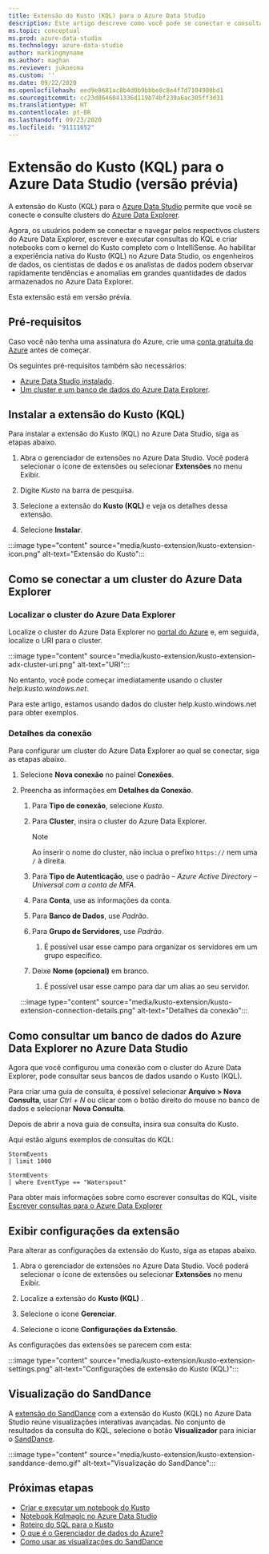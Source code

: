 ```yaml
---
title: Extensão do Kusto (KQL) para o Azure Data Studio
description: Este artigo descreve como você pode se conectar e consultar clusters do Azure Data Explorer com o Azure Data Studio.
ms.topic: conceptual
ms.prod: azure-data-studio
ms.technology: azure-data-studio
author: markingmyname
ms.author: maghan
ms.reviewer: jukoesma
ms.custom: ''
ms.date: 09/22/2020
ms.openlocfilehash: eed9e8681ac8b4d0b9bbbe8c8e4f7d7104900bd1
ms.sourcegitcommit: cc23d8646041336d119b74bf239a6ac305ff3d31
ms.translationtype: HT
ms.contentlocale: pt-BR
ms.lasthandoff: 09/23/2020
ms.locfileid: "91111652"
---
```

# <a name="kusto-kql-extension-for-azure-data-studio-preview"></a>Extensão do Kusto (KQL) para o Azure Data Studio (versão prévia)

A extensão do Kusto (KQL) para o [Azure Data Studio](../what-is.md) permite que você se conecte e consulte clusters do [Azure Data Explorer](https://docs.microsoft.com/azure/data-explorer/data-explorer-overview).

Agora, os usuários podem se conectar e navegar pelos respectivos clusters do Azure Data Explorer, escrever e executar consultas do KQL e criar notebooks com o kernel do Kusto completo com o IntelliSense. Ao habilitar a experiência nativa do Kusto (KQL) no Azure Data Studio, os engenheiros de dados, os cientistas de dados e os analistas de dados podem observar rapidamente tendências e anomalias em grandes quantidades de dados armazenados no Azure Data Explorer.

Esta extensão está em versão prévia.

## <a name="prerequisites"></a>Pré-requisitos

Caso você não tenha uma assinatura do Azure, crie uma [conta gratuita do Azure](https://azure.microsoft.com/free/) antes de começar.

Os seguintes pré-requisitos também são necessários:

- [Azure Data Studio instalado](../download-azure-data-studio.md).
- [Um cluster e um banco de dados do Azure Data Explorer](https://docs.microsoft.com/azure/data-explorer/create-cluster-database-portal).

## <a name="install-the-kusto-kql-extension"></a>Instalar a extensão do Kusto (KQL)

Para instalar a extensão do Kusto (KQL) no Azure Data Studio, siga as etapas abaixo.

1. Abra o gerenciador de extensões no Azure Data Studio. Você poderá selecionar o ícone de extensões ou selecionar **Extensões** no menu Exibir.

2. Digite *Kusto* na barra de pesquisa.

3. Selecione a extensão do **Kusto (KQL)** e veja os detalhes dessa extensão.

4. Selecione **Instalar**.

:::image type="content" source="media/kusto-extension/kusto-extension-icon.png" alt-text="Extensão do Kusto":::

## <a name="how-to-connect-to-an-azure-data-explorer-cluster"></a>Como se conectar a um cluster do Azure Data Explorer

### <a name="find-your-azure-data-explorer-cluster"></a>Localizar o cluster do Azure Data Explorer

Localize o cluster do Azure Data Explorer no [portal do Azure](https://ms.portal.azure.com/#home) e, em seguida, localize o URI para o cluster.

:::image type="content" source="media/kusto-extension/kusto-extension-adx-cluster-uri.png" alt-text="URI":::

No entanto, você pode começar imediatamente usando o cluster *help.kusto.windows.net*.

Para este artigo, estamos usando dados do cluster help.kusto.windows.net para obter exemplos.

### <a name="connection-details"></a>Detalhes da conexão

Para configurar um cluster do Azure Data Explorer ao qual se conectar, siga as etapas abaixo.

1. Selecione **Nova conexão** no painel **Conexões**.

2. Preencha as informações em **Detalhes da Conexão**.
    1. Para **Tipo de conexão**, selecione *Kusto*.
    2. Para **Cluster**, insira o cluster do Azure Data Explorer.

        > [!Note]
        > Ao inserir o nome do cluster, não inclua o prefixo `https://` nem uma `/` à direita.

    3. Para **Tipo de Autenticação**, use o padrão – *Azure Active Directory – Universal com a conta de MFA*.
    4. Para **Conta**, use as informações da conta.
    5. Para **Banco de Dados**, use *Padrão*.
    6. Para **Grupo de Servidores**, use *Padrão*.
        1. É possível usar esse campo para organizar os servidores em um grupo específico.
    7. Deixe **Nome (opcional)** em branco.
        1. É possível usar esse campo para dar um alias ao seu servidor.

    :::image type="content" source="media/kusto-extension/kusto-extension-connection-details.png" alt-text="Detalhes da conexão":::

## <a name="how-to-query-an-azure-data-explorer-database-in-azure-data-studio"></a>Como consultar um banco de dados do Azure Data Explorer no Azure Data Studio

Agora que você configurou uma conexão com o cluster do Azure Data Explorer, pode consultar seus bancos de dados usando o Kusto (KQL).

Para criar uma guia de consulta, é possível selecionar **Arquivo > Nova Consulta**, usar *Ctrl + N* ou clicar com o botão direito do mouse no banco de dados e selecionar **Nova Consulta**.

Depois de abrir a nova guia de consulta, insira sua consulta do Kusto.

Aqui estão alguns exemplos de consultas do KQL:

```kusto
StormEvents
| limit 1000
```

```kusto
StormEvents
| where EventType == "Waterspout"
```

Para obter mais informações sobre como escrever consultas do KQL, visite [Escrever consultas para o Azure Data Explorer](https://docs.microsoft.com/azure/data-explorer/write-queries#overview-of-the-query-language)

## <a name="view-extension-settings"></a>Exibir configurações da extensão

Para alterar as configurações da extensão do Kusto, siga as etapas abaixo.

1. Abra o gerenciador de extensões no Azure Data Studio. Você poderá selecionar o ícone de extensões ou selecionar **Extensões** no menu Exibir.

2. Localize a extensão do **Kusto (KQL)** .

3. Selecione o ícone **Gerenciar**.

4. Selecione o ícone **Configurações da Extensão**.

As configurações das extensões se parecem com esta:

:::image type="content" source="media/kusto-extension/kusto-extension-settings.png" alt-text="Configurações de extensão do Kusto (KQL)":::

## <a name="sanddance-visualization"></a>Visualização do SandDance

A [extensão do SandDance](https://docs.microsoft.com/sql/azure-data-studio/sanddance-extension) com a extensão do Kusto (KQL) no Azure Data Studio reúne visualizações interativas avançadas. No conjunto de resultados da consulta do KQL, selecione o botão **Visualizador** para iniciar o [SandDance](https://sanddance.js.org/).

:::image type="content" source="media/kusto-extension/kusto-extension-sanddance-demo.gif" alt-text="Visualização do SandDance":::

## <a name="next-steps"></a>Próximas etapas

- [Criar e executar um notebook do Kusto](../notebooks/notebooks-kusto-kernel.md)
- [Notebook Kqlmagic no Azure Data Studio](../notebooks-kqlmagic.md)
- [Roteiro do SQL para o Kusto](https://docs.microsoft.com/azure/data-explorer/kusto/query/sqlcheatsheet)
- [O que é o Gerenciador de dados do Azure?](https://docs.microsoft.com/azure/data-explorer/data-explorer-overview)
- [Como usar as visualizações do SandDance](https://sanddance.js.org/)
